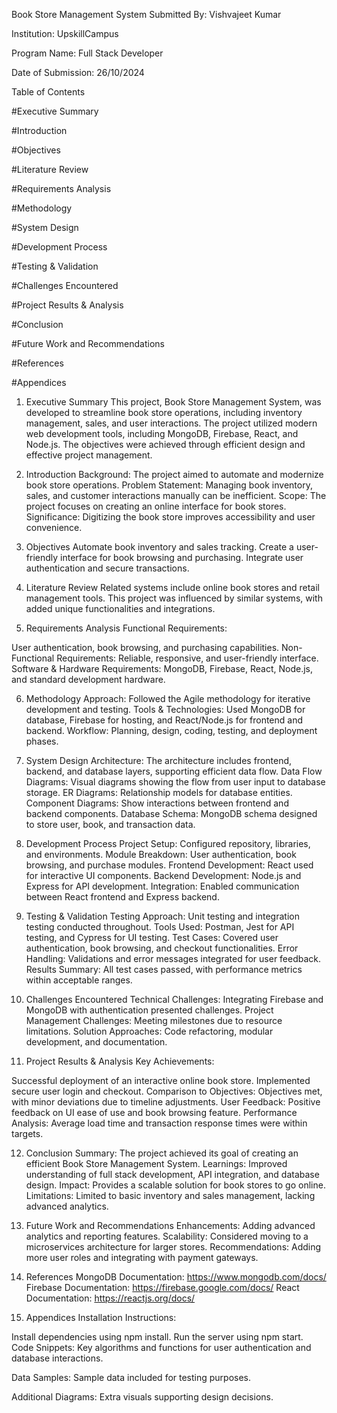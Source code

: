Book Store Management System
Submitted By:
Vishvajeet Kumar

Institution:
UpskillCampus

Program Name:
Full Stack Developer

Date of Submission:
26/10/2024

Table of Contents

#Executive Summary

#Introduction

#Objectives

#Literature Review

#Requirements Analysis

#Methodology

#System Design

#Development Process

#Testing & Validation

#Challenges Encountered

#Project Results & Analysis

#Conclusion

#Future Work and Recommendations

#References

#Appendices


1. Executive Summary
This project, Book Store Management System, was developed to streamline book store operations, including inventory management, sales, and user interactions. The project utilized modern web development tools, including MongoDB, Firebase, React, and Node.js. The objectives were achieved through efficient design and effective project management.

2. Introduction
Background: The project aimed to automate and modernize book store operations.
Problem Statement: Managing book inventory, sales, and customer interactions manually can be inefficient.
Scope: The project focuses on creating an online interface for book stores.
Significance: Digitizing the book store improves accessibility and user convenience.

3. Objectives
Automate book inventory and sales tracking.
Create a user-friendly interface for book browsing and purchasing.
Integrate user authentication and secure transactions.
4. Literature Review
Related systems include online book stores and retail management tools. This project was influenced by similar systems, with added unique functionalities and integrations.

5. Requirements Analysis
Functional Requirements:

User authentication, book browsing, and purchasing capabilities.
Non-Functional Requirements:
Reliable, responsive, and user-friendly interface.
Software & Hardware Requirements:
MongoDB, Firebase, React, Node.js, and standard development hardware.

6. Methodology
Approach: Followed the Agile methodology for iterative development and testing.
Tools & Technologies: Used MongoDB for database, Firebase for hosting, and React/Node.js for frontend and backend.
Workflow: Planning, design, coding, testing, and deployment phases.

7. System Design
Architecture:
The architecture includes frontend, backend, and database layers, supporting efficient data flow.
Data Flow Diagrams: Visual diagrams showing the flow from user input to database storage.
ER Diagrams: Relationship models for database entities.
Component Diagrams: Show interactions between frontend and backend components.
Database Schema: MongoDB schema designed to store user, book, and transaction data.

8. Development Process
Project Setup: Configured repository, libraries, and environments.
Module Breakdown: User authentication, book browsing, and purchase modules.
Frontend Development: React used for interactive UI components.
Backend Development: Node.js and Express for API development.
Integration: Enabled communication between React frontend and Express backend.

9. Testing & Validation
Testing Approach: Unit testing and integration testing conducted throughout.
Tools Used: Postman, Jest for API testing, and Cypress for UI testing.
Test Cases: Covered user authentication, book browsing, and checkout functionalities.
Error Handling: Validations and error messages integrated for user feedback.
Results Summary: All test cases passed, with performance metrics within acceptable ranges.

10. Challenges Encountered
Technical Challenges: Integrating Firebase and MongoDB with authentication presented challenges.
Project Management Challenges: Meeting milestones due to resource limitations.
Solution Approaches: Code refactoring, modular development, and documentation.

11. Project Results & Analysis
Key Achievements:

Successful deployment of an interactive online book store.
Implemented secure user login and checkout.
Comparison to Objectives: Objectives met, with minor deviations due to timeline adjustments.
User Feedback: Positive feedback on UI ease of use and book browsing feature.
Performance Analysis: Average load time and transaction response times were within targets.

12. Conclusion
Summary: The project achieved its goal of creating an efficient Book Store Management System.
Learnings: Improved understanding of full stack development, API integration, and database design.
Impact: Provides a scalable solution for book stores to go online.
Limitations: Limited to basic inventory and sales management, lacking advanced analytics.

13. Future Work and Recommendations
Enhancements: Adding advanced analytics and reporting features.
Scalability: Considered moving to a microservices architecture for larger stores.
Recommendations: Adding more user roles and integrating with payment gateways.

14. References
MongoDB Documentation: https://www.mongodb.com/docs/
Firebase Documentation: https://firebase.google.com/docs/
React Documentation: https://reactjs.org/docs/

15. Appendices
Installation Instructions:

Install dependencies using npm install.
Run the server using npm start.
Code Snippets: Key algorithms and functions for user authentication and database interactions.

Data Samples: Sample data included for testing purposes.

Additional Diagrams: Extra visuals supporting design decisions.
